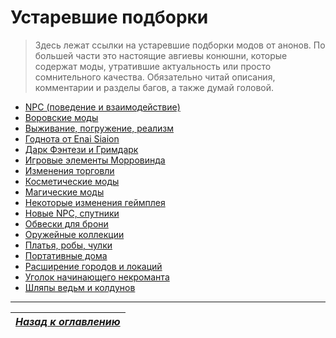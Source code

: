 # Устаревшие подборки

> Здесь лежат ссылки на устаревшие подборки модов от анонов. По большей части это настоящие авгиевы конюшни, которые содержат моды, утратившие актуальность или просто сомнительного качества. Обязательно читай описания, комментарии и разделы багов, а также думай головой.

+ [NPC (поведение и взаимодействие)](OLD/01_NPC_поведение_и_взаимодействие.md)
+ [Воровские моды](OLD/02_Воровские_моды.md)
+ [Выживание, погружение, реализм](OLD/03_Выживание_погружение_реализм.md)
+ [Годнота от Enai Siaion](OLD/04_Годнота_от_Enai_Siaion.md)
+ [Дарк Фэнтези и Гримдарк](OLD/05_Дарк_Фэнтези_и_Гримдарк.md)
+ [Игровые элементы Морровинда](OLD/06_Игровые_элементы_Морровинда.md)
+ [Изменения торговли](OLD/07_Изменения_торговли.md)
+ [Косметические моды](OLD/08_Косметические_моды.md)
+ [Магические моды](OLD/09_Магические_моды.md)
+ [Некоторые изменения геймплея](OLD/10_Некоторые_изменения_геймплея.md)
+ [Новые NPC, спутники](OLD/11_Новые_NPC_спутники.md)
+ [Обвески для брони](OLD/12_Обвески_для_брони.md)
+ [Оружейные коллекции](OLD/13_Оружейные_коллекции.md)
+ [Платья, робы, чулки](OLD/14_Платья_робы_чулки.md)
+ [Портативные дома](OLD/15_Портативные_дома.md)
+ [Расширение городов и локаций](OLD/16_Расширение_городов_и_локаций.md)
+ [Уголок начинающего некроманта](OLD/17_Уголок_начинающего_некроманта.md)
+ [Шляпы ведьм и колдунов](OLD/18_Шляпы_ведьм_и_колдунов.md)

------

|[*Назад к оглавлению*](../01_Оглавление.md)|
|:---:|
